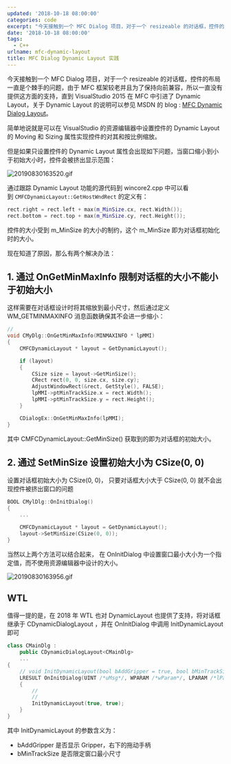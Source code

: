 ```yaml
---
updated: '2018-10-18 08:00:00'
categories: code
excerpt: "今天接触到一个 MFC Dialog 项目，对于一个 resizeable 的对话框，控件的布局一直是个棘手的问题，由于 MFC 框架较老并且为了保持向前兼容，所以一直没有提供这方面的支持，直到 VisualStudio 2015 在 MFC 中引进了 Dynamic Layout，关于 Dynamic Layout 的说明可以参见 MSDN 的 blog :\_MFC Dynamic Dialog Layout\n。"
date: '2018-10-18 08:00:00'
tags:
  - C++
urlname: mfc-dynamic-layout
title: MFC Dialog Dynamic Layout 实践
---
```


今天接触到一个 MFC Dialog 项目，对于一个 resizeable 的对话框，控件的布局一直是个棘手的问题，由于 MFC 框架较老并且为了保持向前兼容，所以一直没有提供这方面的支持，直到 VisualStudio 2015 在 MFC 中引进了 Dynamic Layout，关于 Dynamic Layout 的说明可以参见 MSDN 的 blog : [MFC Dynamic Dialog Layout](https://blogs.msdn.microsoft.com/vcblog/2015/04/29/mfc-dynamic-dialog-layout/)。


简单地说就是可以在 VisualStudio 的资源编辑器中设置控件的 Dynamic Layout 的 Moving 和 Sizing 属性实现控件的对其和按比例缩放。


但是如果只设置控件的 Dynamic Layout 属性会出现如下问题，当窗口缩小到小于初始大小时，控件会被挤出显示范围：


![20190830163520.gif](https://prod-files-secure.s3.us-west-2.amazonaws.com/fbb39313-8950-40fc-9abf-5c7412d9778c/b337cb89-30d7-4088-ae61-6a6055dfa6cc/20190830163520.gif?X-Amz-Algorithm=AWS4-HMAC-SHA256&X-Amz-Content-Sha256=UNSIGNED-PAYLOAD&X-Amz-Credential=AKIAT73L2G45HZZMZUHI%2F20240926%2Fus-west-2%2Fs3%2Faws4_request&X-Amz-Date=20240926T043409Z&X-Amz-Expires=3600&X-Amz-Signature=b351db805391ec5ca00c00a818a4e96f0b2b4a796ea7fa335a123157ac1b7008&X-Amz-SignedHeaders=host&x-id=GetObject)


通过跟踪 Dynamic Layout 功能的源代码到 wincore2.cpp 中可以看到 `CMFCDynamicLayout::GetHostWndRect` 的定义有：


```c++
rect.right = rect.left + max(m_MinSize.cx, rect.Width());
rect.bottom = rect.top + max(m_MinSize.cy, rect.Height());

```


控件的大小受到 m_MinSize 的大小的制约，这个 m_MinSize 即为对话框初始化时的大小。


现在知道了原因，那么有两个解决办法：


## 1. 通过 OnGetMinMaxInfo 限制对话框的大小不能小于初始大小


这样需要在对话框设计时将其缩放到最小尺寸，然后通过定义 WM_GETMINMAXINFO 消息函数确保其不会进一步缩小：


```c++
//
void CMyDlg::OnGetMinMaxInfo(MINMAXINFO * lpMMI)
{
	CMFCDynamicLayout * layout = GetDynamicLayout();

	if (layout)
	{
		CSize size = layout->GetMinSize();
		CRect rect(0, 0, size.cx, size.cy);
		AdjustWindowRect(&rect, GetStyle(), FALSE);
		lpMMI->ptMinTrackSize.x = rect.Width();
		lpMMI->ptMinTrackSize.y = rect.Height();
	}

	CDialogEx::OnGetMinMaxInfo(lpMMI);
}

```


其中 CMFCDynamicLayout::GetMinSize() 获取到的即为对话框的初始大小。


## 2. 通过 SetMinSize 设置初始大小为 CSize(0, 0)


设置对话框初始大小为 CSize(0, 0)， 只要对话框大小大于 CSize(0, 0) 就不会出现控件被挤出窗口的问题


```c++
BOOL CMylDlg::OnInitDialog()
{
    ...

    CMFCDynamicLayout * layout = GetDynamicLayout();
	layout->SetMinSize(CSize(0, 0));
}

```


当然以上两个方法可以结合起来， 在 OnInitDialog 中设置窗口最小大小为一个指定值，而不使用资源编辑器中设计的大小。


![20190830163956.gif](https://prod-files-secure.s3.us-west-2.amazonaws.com/fbb39313-8950-40fc-9abf-5c7412d9778c/a4d9109e-44b8-4d20-8675-d34155360da7/20190830163956.gif?X-Amz-Algorithm=AWS4-HMAC-SHA256&X-Amz-Content-Sha256=UNSIGNED-PAYLOAD&X-Amz-Credential=AKIAT73L2G45HZZMZUHI%2F20240926%2Fus-west-2%2Fs3%2Faws4_request&X-Amz-Date=20240926T043409Z&X-Amz-Expires=3600&X-Amz-Signature=b117a6b8a56d7a7dd5cc9a0a0112faeb23052088fa3dfb9cc521e75412f5ef48&X-Amz-SignedHeaders=host&x-id=GetObject)


## WTL


值得一提的是，在 2018 年 WTL 也对 DynamicLayout 也提供了支持，将对话框继承于 CDynamicDialogLayout ，并在 OnInitDialog 中调用 InitDynamicLayout 即可


```c++
class CMainDlg :
	public CDynamicDialogLayout<CMainDlg>
	...
{
	// void InitDynamicLayout(bool bAddGripper = true, bool bMinTrackSize = true)
	LRESULT OnInitDialog(UINT /*uMsg*/, WPARAM /*wParam*/, LPARAM /*lParam*/, BOOL& /*bHandled*/)
	{
		//
		//
		InitDynamicLayout(true, true);
	}
}


```


其中 InitDynamicLayout 的参数含义为：

- bAddGripper 是否显示 Gripper，右下的拖动手柄
- bMinTrackSize 是否限定窗口最小尺寸
